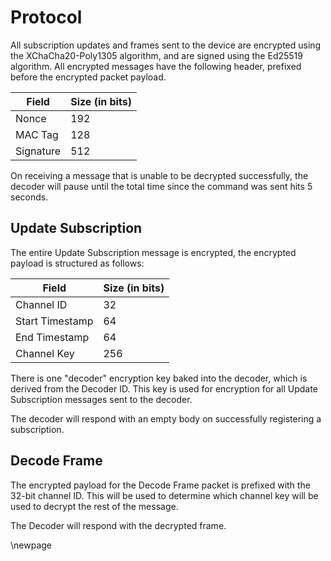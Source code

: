 # Protocol

All subscription updates and frames sent to the device are encrypted using the 
XChaCha20-Poly1305 algorithm, and are signed using the Ed25519 algorithm. All 
encrypted messages have the following header, prefixed before the encrypted 
packet payload.

| Field           | Size (in bits) |
| --------------- | -------------- |
| Nonce           | 192            |
| MAC Tag         | 128            |
| Signature       | 512            |

On receiving a message that is unable to be decrypted successfully, the decoder
will pause until the total time since the command was sent hits 5 seconds.

## Update Subscription

The entire Update Subscription message is encrypted, the encrypted
payload is structured as follows:

| Field           | Size (in bits) |
| --------------- | -------------- |
| Channel ID      | 32             |
| Start Timestamp | 64             |
| End Timestamp   | 64             |
| Channel Key     | 256            |


There is one "decoder" encryption key baked into the decoder, which is derived
from the Decoder ID. This key is used for encryption for all Update Subscription
messages sent to the decoder.

The decoder will respond with an empty body on successfully registering a
subscription.

## Decode Frame

The encrypted payload for the Decode Frame packet is prefixed with the 32-bit
channel ID. This will be used to determine which channel key will be used to 
decrypt the rest of the message.

The Decoder will respond with the decrypted frame.

\newpage

